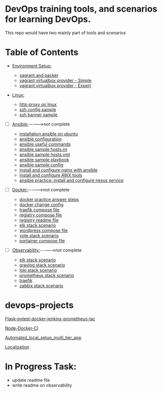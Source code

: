 # DevOps training tools, and scenarios for learning DevOps.
This repo would have two mainly part of tools and scenarios

# Table of Contents

- [Environment Setup:](vagrant)
  - [vagrant and packer](vagrant/vagrant-and-packer.md)
  - [vagrant virtualbox provider - Simple](vagrant/vbox-environment-simple)
  - [vagrant virtualbox provider - Expert](vagrant/vbox-environment-expert)

- [Linux:](linux)
  - [http proxy on linux](linux/http-proxy-set.md)
  - [ssh config sample](linux/ssh_config)
  - [ssh banner sample](linux/ssh-banner)

- [ ] [Ansible:](ansible)----->not complete
  - [installation ansible on ubuntu](ansible/ansible-installation.md)
  - [ansible configuration](ansible/ansible-configuration.md)
  - [ansible useful commands](ansible/ansible-useful-commands.md)
  - [ansible sample hosts.ini](ansible/hosts.ini)
  - [ansible sample hosts.yml](ansible/hosts.yml)
  - [ansible sample playbook](ansible/playbook.yml)
  - [ansible sample config](ansible/ansible.cfg)
  - [install and configure nginx with ansible](ansible/nginx-practices)
  - [install and configure AWX tools](ansible/AWX-installation-configuration.md)
  - [ansible practice: install and configure nexus service](ansible/ansible-practice)

-  [ ] [Docker:](docker)----->not complete
  - [docker practice answer steps](docker/docker-practice-answer.md)
  - [docker change config](docker/change-docker-config.md)
  - [traefik compose file](docker/traefik-compose.yml)
  - [registry compose file](docker/registry-compose.yml)
  - [registry readme file](docker/registry-with-nginx.md)
  - [elk stack scenario](docker/elk)
  - [wordpress compose file](docker/wordpress-compose.yml)
  - [vote stack scenario](docker/voting-app)
  - [portainer compose file](docker/portainer-compose.yml)

-  [ ] [Observability:](observability)----->not complete
  - [elk stack scenario](observability/elk-stack)
  - [graylog stack scenario](observability/graylog-stack)
  - [loki stack scenario](observability/loki-stack)
  - [prometheus stack scenario](observability/prometheus-stack)
  - [traefik](observability/traefik)
  - [zabbix stack scenario](observability/zabbix-stack)


# devops-projects

[Flask-pytest-docker-jenkins-prometheus-Iac](https://github.com/mehrdadbn9/devops-projects/tree/main/flask-pytest-docker-jenkins-prometheus-Iac)

[Node-Docker-CI](https://github.com/mehrdadbn9/devops-projects/tree/main/NodeDockerCI)

[Automated_local_setup_multi_tier_app](https://github.com/mehrdadbn9/devops-projects/tree/main/Automated_local_setup_multi_tier_app_project)

[Localization](https://github.com/mehrdadbn9/devops-projects/tree/main/Localization_project)

# In Progress Task:
  - update readme file
  - write readme on observability
